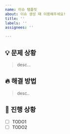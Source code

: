```yaml
---
name: 이슈 탬플릿
about: 이슈 생성 때 이용해주세요!
title: ''
labels: ''
assignees: ''

---
```


## 💡 문제 상황
> desc...

## 🔥 해결 방법
> desc..

## 📝 진행 상황
- [ ] TODO1
- [ ] TODO2
